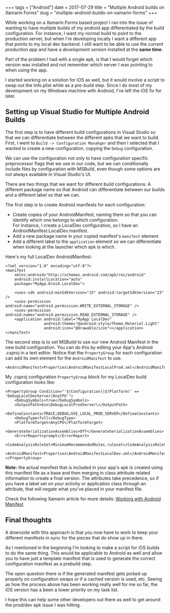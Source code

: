 +++
tags = ["Android"]
date = 2017-07-29
title = "Multiple Android builds on Xamarin Forms"
slug = "multiple-android-builds-on-xamarin-forms"
+++

While working on a Xamarin.Forms based project I ran into the issue of wanting to have multiple builds of my android app differentiated by the build configuration.  For instance, I want my normal build to point to the production server, but when I'm developing locally I want a different app that points to my local dev backend.  I still want to be able to use the _current production app_ and have a _development version_ installed at the **same time**.

Part of the problem I had with a single apk, is that I would forget which version was installed and not remember which server I was pointing to when using the app.

I started working on a solution for iOS as well, but it would involve a script to swap out the Info.plist while as a pre-build step.  Since I do most of my development on my Windows machine with Android, I've left the iOS fix for later.

## Setting up Visual Studio for Multiple Android Builds

The first step is to have different build configurations in Visual Studio so that we can differentiate between the different apks that we want to build.  First, I went to `Build -> Configuration Manahger` and then I selected that I wanted to create a new configuration, copying the `Debug` configuration.

We can use the configuration not only to have configuration specific preprocessor flags that we use in our code, but we can conditionally include files by configuration with MSBuild, even though some options are not always available in Visual Studio's UI.

There are two things that we want for different build configurations: A different package name so that Android can differentiate between our builds and a different label so that we can.

The first step is to create Android manifests for each configuration:

- Create copies of your AndroidManifest, naming them so that you can identify which one belongs to which configuration.  
For Instance, I create a LocalDev configuration, so I have an AndroidManifest.LocalDev.manifest.
- Add a new package name in your copied manifest's `manifest` element
- Add a different label to the `application` element so we can differentiate when looking at the launcher which apk is which.

Here's my full LocalDev AndroidManifest:

    <?xml version="1.0" encoding="utf-8"?>
    <manifest 
        xmlns:android="http://schemas.android.com/apk/res/android" 
        android:installLocation="auto" 
        package="MyApp.Droid.LocalDev">

        <uses-sdk android:minSdkVersion="15" android:targetSdkVersion="23" />
        <uses-permission android:name="android.permission.WRITE_EXTERNAL_STORAGE" />
        <uses-permission android:name="android.permission.READ_EXTERNAL_STORAGE" />
        <application android:label="MyApp LocalDev"
                     android:theme="@android:style/Theme.Material.Light" 
                     android:icon="@drawable/icon"></application>
    </manifest>

The second step is to set MSBuild to use our new Android Manifest in the new build configuration.  You can do this by editing your App's Android .csproj in a text editor.  Notice that the `PropertyGroup` for each configuration can add its own element for the `AndroidManifest` to use.

    <AndroidManifest>Properties\AndroidManifestLocalProd.xml</AndroidManifest>


My .csproj configuration `PropertyGroup` block for my LocalDev build configuration looks like:

    <PropertyGroup Condition="'$(Configuration)|$(Platform)' == 'DebugLocalDevServer|AnyCPU'">
        <DebugSymbols>true</DebugSymbols>
        <OutputPath>bin\DebugLocalProdServer\</OutputPath>
        <DefineConstants>TRACE;DEBUG;USE_LOCAL_PROD_SERVER</DefineConstants>
        <DebugType>full</DebugType>
        <PlatformTarget>AnyCPU</PlatformTarget>
        <GenerateSerializationAssemblies>Off</GenerateSerializationAssemblies>
        <ErrorReport>prompt</ErrorReport>
        <CodeAnalysisRuleSet>MinimumRecommendedRules.ruleset</CodeAnalysisRuleSet>
        <AndroidManifest>Properties\AndroidManifestLocalDev.xml</AndroidManifest>
    </PropertyGroup>

**Note:** the actual manifest that is included in your app's apk is created using this manifest file as a base and then merging in class attribute related information to create a final version.  The attributes take precedence, so if you have a label set on your activity or application class through an attribute, that will negate what you've placed in your manifest file.

Check the following Xamarin article for more details: [Working with Android Manifest](https://developer.xamarin.com/guides/android/advanced_topics/working_with_androidmanifest.xml/)


## Final thoughts
A downside with this approach is that you now have to work to keep your different manifests in sync for the pieces that do show up in there.  

As I mentioned in the beginning I'm looking to make a script for iOS builds to do the same thing.  This would be applicable to Android as well and allow you to have just a template manifest that is used to generate the correct configuration manifest as a prebuild step.  

The open question there is if the generated manifest gets picked up properly on configuration swaps or if a cached version is used, etc.  Seeing as how the process above has been working really well for me so far, the iOS version has a been a lower priority on my task list.

I hope this can help some other developers out there as well to get around the prod/dev apk issue I was hitting.

<div id="commento"></div>
<script src="https://cdn.commento.io/js/commento.js"></script>
